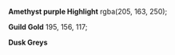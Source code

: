
**Amethyst purple Highlight**
rgba(205, 163, 250);

**Guild Gold** 
195, 156, 117;

**Dusk Greys**


